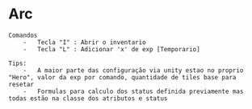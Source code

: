 # Arc

    Comandos
        -   Tecla "I" : Abrir o inventario
        -   Tecla "L" : Adicionar 'x' de exp [Temporario]

    Tips:
        -   A maior parte das configuração via unity estao no proprio "Hero", valor da exp por comando, quantidade de tiles base para resetar
        -   Formulas para calculo dos status definida previamente mas todas estão na classe dos atributos e status
